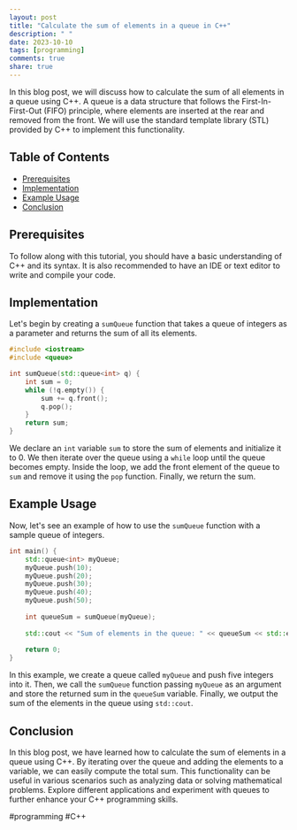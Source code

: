 ```yaml
---
layout: post
title: "Calculate the sum of elements in a queue in C++"
description: " "
date: 2023-10-10
tags: [programming]
comments: true
share: true
---
```


In this blog post, we will discuss how to calculate the sum of all elements in a queue using C++. A queue is a data structure that follows the First-In-First-Out (FIFO) principle, where elements are inserted at the rear and removed from the front. We will use the standard template library (STL) provided by C++ to implement this functionality.

## Table of Contents
- [Prerequisites](#prerequisites)
- [Implementation](#implementation)
- [Example Usage](#example-usage)
- [Conclusion](#conclusion)

## Prerequisites

To follow along with this tutorial, you should have a basic understanding of C++ and its syntax. It is also recommended to have an IDE or text editor to write and compile your code.

## Implementation

Let's begin by creating a `sumQueue` function that takes a queue of integers as a parameter and returns the sum of all its elements. 

```cpp
#include <iostream>
#include <queue>

int sumQueue(std::queue<int> q) {
    int sum = 0;
    while (!q.empty()) {
        sum += q.front();
        q.pop();
    }
    return sum;
}
```

We declare an `int` variable `sum` to store the sum of elements and initialize it to 0. We then iterate over the queue using a `while` loop until the queue becomes empty. Inside the loop, we add the front element of the queue to `sum` and remove it using the `pop` function. Finally, we return the sum.

## Example Usage

Now, let's see an example of how to use the `sumQueue` function with a sample queue of integers.

```cpp
int main() {
    std::queue<int> myQueue;
    myQueue.push(10);
    myQueue.push(20);
    myQueue.push(30);
    myQueue.push(40);
    myQueue.push(50);
    
    int queueSum = sumQueue(myQueue);
    
    std::cout << "Sum of elements in the queue: " << queueSum << std::endl;
    
    return 0;
}
```

In this example, we create a queue called `myQueue` and push five integers into it. Then, we call the `sumQueue` function passing `myQueue` as an argument and store the returned sum in the `queueSum` variable. Finally, we output the sum of the elements in the queue using `std::cout`.

## Conclusion

In this blog post, we have learned how to calculate the sum of elements in a queue using C++. By iterating over the queue and adding the elements to a variable, we can easily compute the total sum. This functionality can be useful in various scenarios such as analyzing data or solving mathematical problems. Explore different applications and experiment with queues to further enhance your C++ programming skills.

#programming #C++